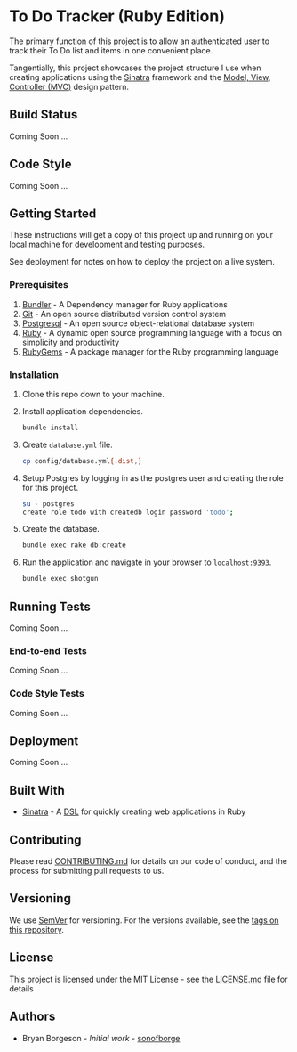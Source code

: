 # To Do Tracker (Ruby Edition)

The primary function of this project is to allow an authenticated user to track their To Do list and items in one
convenient place.

Tangentially,
this project showcases the project structure I use when creating applications using the
[Sinatra](http://sinatrarb.com/)
framework and the [Model, View, Controller (MVC)](https://en.wikipedia.org/wiki/Model-view-controller)
design pattern.

## Build Status

Coming Soon ...

## Code Style

Coming Soon ...

## Getting Started

These instructions will get a copy of this project up and running on your local machine for development and testing
purposes.

See deployment for notes on how to deploy the project on a live system.

### Prerequisites

1.  [Bundler](https://bundler.io/) - A Dependency manager for Ruby applications
1.  [Git](https://git-scm.com/) - An open source distributed version control system 
1.  [Postgresql](https://www.postgresql.org/) - An open source object-relational database system
1.  [Ruby](https://www.ruby-lang.org/) - A dynamic open source programming language with a focus on simplicity and
    productivity
1.  [RubyGems](https://rubygems.org/) - A package manager for the Ruby programming language

### Installation

1.  Clone this repo down to your machine.

1.  Install application dependencies.

    ```sh
    bundle install
    ```

1.  Create `database.yml` file.

    ```sh
    cp config/database.yml{.dist,}
    ```

1.  Setup Postgres by logging in as the postgres user and creating the role for this project.

    ```sh
    su - postgres
    create role todo with createdb login password 'todo';
    ```

1.  Create the database.

    ```sh
    bundle exec rake db:create
    ```

1.  Run the application and navigate in your browser to `localhost:9393`.

    ```sh
    bundle exec shotgun
    ```

## Running Tests

Coming Soon ...

### End-to-end Tests

Coming Soon ...

### Code Style Tests

Coming Soon ...

## Deployment

Coming Soon ...

## Built With

*   [Sinatra](http://sinatrarb.com/) - A [DSL](https://en.wikipedia.org/wiki/Domain-specific_language) for quickly
    creating web applications in Ruby

## Contributing

Please read [CONTRIBUTING.md](CONTRIBUTING.md) for details on our code of conduct,
and the process for submitting pull requests to us.

## Versioning

We use [SemVer](https://semver.org/) for versioning.
For the versions available,
see the
[tags on this repository](https://github.com/sonofborge/ruby_to-do-tracker/tags).

## License

This project is licensed under the MIT License - see the [LICENSE.md](LICENSE.md) file for details

## Authors

*   Bryan Borgeson - _Initial work_ - [sonofborge](https://github.com/sonofborge)
